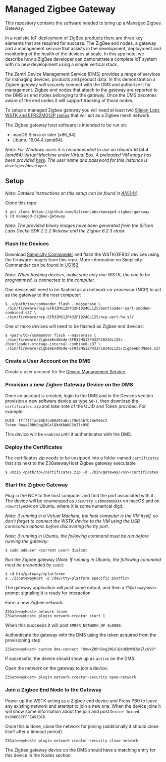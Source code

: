 # Managed Zigbee Gateway

This repository contains the software needed to bring up a Managed Zigbee Gateway.

In a realistic IoT deployment of ZigBee products there are three key elements that are required for success. The ZigBee end nodes, a gateway and a management service that assists in the development, deployment and monitoring of the health of the devices at scale. In this app note, we describe how a ZigBee developer can demonstrate a complete IoT system with no new development using a simple vertical stack.

The Zentri Device Management Service (DMS) provides a range of services for managing devices, products and product data. In this demonstration a Zigbee gateway will securely connect with the DMS and authorize it for management. Zigbee end nodes that attach to the gateway are reported to the DMS as end nodes belonging to the gateway. Once the DMS becomes aware of the end nodes it will support tracking of those nodes.

To setup a managed Zigbee gateway you will need at least two [Silicon Labs WSTK and EFR32MG12P radios](https://www.silabs.com/products/development-tools/wireless/mesh-networking/mighty-gecko-starter-kit) that will act as a Zigbee mesh network.

The Zigbee gateway host software is intended to be run on:
* macOS Sierra or later (x86_64)
* Ubuntu 16.04.4 (amd64)

_Note: For Windows users it is recommended to use an Ubuntu 16.04.4 (amd64) Virtual Machine under [Virtual Box](https://www.virtualbox.org/). A preloaded VM image has been provided [here](https://zigbee-managed-gateway.zentri.com/SiliconLabsZigbeeGatewayDMS.ova). The user name and password for this instance is `developer`/`developer`._

## Setup

_Note: Detailed instructions on this setup can be found in [AN1144](https://www.silabs.com/documents/public/application-notes/AN1144.pdf)._

Clone this repo:
```
$ git clone https://github.com/SiliconLabs/managed-zigbee-gateway
$ cd managed-zigbee-gateway
```

_Note: The provided binary images have been generated from the Silicon Labs Gecko SDK 2.2.2 Release and the Zigbee 6.2.3 stack._

### Flash the Devices

Download [Simplicity Commander](https://www.silabs.com/products/mcu/programming-options) and flash the WSTK/EFR32 devices using the firmware images from this repo. More information on Simplicity Commander can be found in [UG162](https://www.silabs.com/documents/public/user-guides/ug162-simplicity-commander-reference-guide.pdf).

_Note: When flashing devices, make sure only one WSTK, the one to be programmed, is connected to the computer._

One device will need to be flashed as an network co-processor (NCP) to act as the gateway to the host computer:
```
$ .</path/to>/commander flash --masserase \
./bin/firmware/ncp-EFR32MG12P432F1024GL125/bootloader-uart-xmodem-combined.s37 \
./bin/firmware/ncp-EFR32MG12P432F1024GL125/ncp-uart-hw.s37
```

One or more devices will need to be flashed as Zigbee end devices:
```
$ <path/to>/commander flash --masserase \
./bin/firmware/ZigbeeEndNode-EFR32MG12P432F1024GL125\
/bootloader-storage-internal-combined.s37 \
./bin/firmware/ZigbeeEndNode-EFR32MG12P432F1024GL125/ZigbeeEndNode.s37
```

### Create a User Account on the DMS

Create a user account for the [Device Management Service](http://dms.zentri.com/signup).

### Provision a new Zigbee Gateway Device on the DMS

Once an account is created, login to the DMS and in the Devices section provision a new software device as type `SOFT`, then download the `certificates.zip` and take note of the UUID and Token provided. For example:
```
UUID  fffffffaa24b7ce88d91a6ccf9e54bfb24e904c2
Token RmwxZ0hhSng2NGxlQkdKbWNCSmZlc0VD
```
This device will be `enabled` until it authenticates with the DMS.

### Deploy the Certificates

The certificates.zip needs to be unzipped into a folder named `certificates` that sits next to the Z3GatewayHost Zigbee gateway executable
```
$ unzip <path/to>/certificates.zip -d ./bin/gateway/<os>/certificates
```

### Start the Zigbee Gateway

Plug in the NCP to the host computer and find the port associated with it. The device will be enumerated as `/dev/tty.usbmodemXXXX` on macOS and on `/dev/ttyACMX` on Ubuntu, where X is some numerical digit.

_Note: If running in a Virtual Machine, the host computer is the VM itself, so don't forget to connect the WSTK device to the VM using the USB connection options before discovering the tty port._

_Note: If running in Ubuntu, the following command must be run before running the gateway:_
```
$ sudo adduser <current user> dialout
```

Run the Zigbee gateway (_Note: If running in Ubuntu, the following command must be prepended by `sudu`_):
```
$ cd bin/gateway/<platform>
$ ./Z3GatewayHost -p /dev/tty<platform specific postfix>
```

The gateway application will post some output, and then a `Z3GatewayHost>` prompt signaling it is ready for interaction.

Form a new Zigbee network:
```
Z3GatewayHost> network leave
Z3GatewayHost> plugin network-creator start 1
```
When this succeeds it will post `EMBER_NETWORK_UP 0x0000`.

Authenticate the gateway with the DMS using the token acquired from the provisioning step:
```
Z3GatewayHost> custom dms-connect "RmwxZ0hhSng2NGxlQkdKbWNCSmZlc0VD"
```

If successful, the device should show up as `active` on the DMS.

Open the network on the gateway to join a device:
```
Z3GatewayHost> plugin network-creator-security open-network
```

### Join a Zigbee End Node to the Gateway

Power up the WSTK acting as a Zigbee end device and Press PB0 to leave any existing network and attempt to join a new one. When the device joins it will show some information about the join and post `Device Joined 0x000B57FFFE491BCD`.

Once this is done, close the network for joining (additionally it should close itself after a timeout period).
```
Z3GatewayHost> plugin network-creator-security close-network
```

The Zigbee gateway device on the DMS should have a matching entry for this device in the Nodes section.
